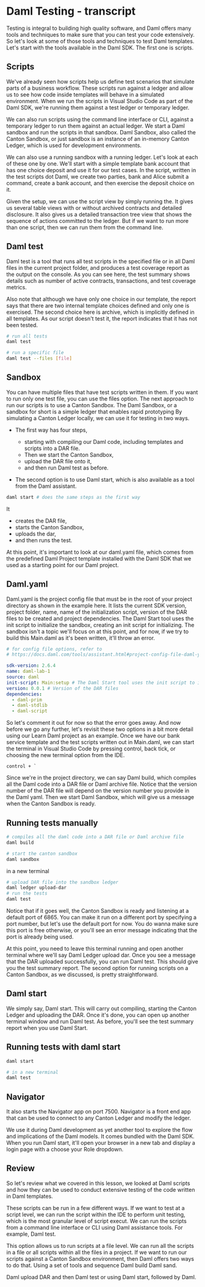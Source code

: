 # Daml Testing - transcript

Testing is integral to building high quality software, and Daml offers many tools and techniques to make sure that you can test your code extensively. So let's look at some of those tools and techniques to test Daml templates. Let's start with the tools available in the Daml SDK. The first one is scripts.

## Scripts

We've already seen how scripts help us define test scenarios that simulate parts of a business workflow. These scripts run against a ledger and allow us to see how code inside templates will behave in a simulated environment. When we run the scripts in Visual Studio Code as part of the Daml SDK, we're running them against a test ledger or temporary ledger.

We can also run scripts using the command line interface or CLI, against a temporary ledger to run them against an actual ledger. We start a Daml sandbox and run the scripts in that sandbox. Daml Sandbox, also called the Canton Sandbox, or just sandbox is an instance of an in-memory Canton Ledger, which is used for development environments.

We can also use a running sandbox with a running ledger. Let's look at each of these one by one. We'll start with a simple template bank account that has one choice deposit and use it for our test cases. In the script, written in the test scripts dot Daml, we create two parties, bank and Alice submit a command, create a bank account, and then exercise the deposit choice on it.

Given the setup, we can use the script view by simply running the. It gives us several table views with or without archived contracts and detailed disclosure. It also gives us a detailed transaction tree view that shows the sequence of actions committed to the ledger. But if we want to run more than one script, then we can run them from the command line.

## Daml test

Daml test is a tool that runs all test scripts in the specified file or in all Daml files in the current project folder, and produces a test coverage report as the output on the console. As you can see here, the test summary shows details such as number of active contracts, transactions, and test coverage metrics.

Also note that although we have only one choice in our template, the report says that there are two internal template choices defined and only one is exercised. The second choice here is archive, which is implicitly defined in all templates. As our script doesn't test it, the report indicates that it has not been tested.

```sh
# run all tests
daml test

# run a specific file
daml test --files [file]
```

## Sandbox

You can have multiple files that have test scripts written in them. If you want to run only one test file, you can use the files option. The next approach to run our scripts is to use a Canton Sandbox. The Daml Sandbox, or a sandbox for short is a simple ledger that enables rapid prototyping By simulating a Canton Ledger locally, we can use it for testing in two ways.

- The first way has four steps, 
    - starting with compiling our Daml code, including templates and scripts into a DAR file. 
    - Then we start the Canton Sandbox, 
    - upload the DAR file onto it, 
    - and then run Daml test as before. 

- The second option is to use Daml start, which is also available as a tool from the Daml assistant.
```sh
daml start # does the same steps as the first way
```
It 
- creates the DAR file, 
- starts the Canton Sandbox, 
- uploads the dar, 
- and then runs the test. 

At this point, it's important to look at our daml.yaml file, which comes from the predefined Daml Project template installed with the Daml SDK that we used as a starting point for our Daml project. 

## Daml.yaml
Daml.yaml is the project config file that must be in the root of your project directory as shown in the example here. It lists the current SDK version, project folder, name, name of the initialization script, version of the DAR files to be created and project dependencies. The Daml Start tool uses the init script to initialize the sandbox, creating an init script for initializing. The sandbox isn't a topic we'll focus on at this point, and for now, if we try to build this Main.daml as it's been written, it'll throw an error.
```yaml
# for config file options, refer to
# https://docs.daml.com/tools/assistant.html#project-config-file-daml-yaml

sdk-version: 2.6.4
name: daml-lab-1
source: daml
init-script: Main:setup # The Daml Start tool uses the init script to initialize the sandbox
version: 0.0.1 # Version of the DAR files
dependencies:
  - daml-prim
  - daml-stdlib
  - daml-script
```

So let's comment it out for now so that the error goes away. And now before we go any further, let's revisit these two options in a bit more detail using our Learn Daml project as an example. Once we have our bank service template and the test scripts written out in Main.daml, we can start the terminal in Visual Studio Code by pressing control, back tick, or choosing the new terminal option from the IDE.
```text
control + `
```

Since we're in the project directory, we can say Daml build, which compiles all the Daml code into a DAR file or Daml archive file. Notice that the version number of the DAR file will depend on the version number you provide in the Daml yaml. Then we start Daml Sandbox, which will give us a message when the Canton Sandbox is ready.

## Running tests manually
```sh
# compiles all the daml code into a DAR file or Daml archive file
daml build

# start the canton sandbox
daml sandbox
```

in a new terminal
```sh
# upload DAR file into the sandbox ledger
daml ledger upload-dar
# run the tests
daml test
```

Notice that if it goes well, the Canton Sandbox is ready and listening at a default port of 6865. You can make it run on a different port by specifying a port number, but let's use the default port for now. You do wanna make sure this port is free otherwise, or you'll see an error message indicating that the port is already being used.

At this point, you need to leave this terminal running and open another terminal where we'll say Daml Ledger upload dar. Once you see a message that the DAR uploaded successfully, you can run Daml test. This should give you the test summary report. The second option for running scripts on a Canton Sandbox, as we discussed, is pretty straightforward.

## Daml start

We simply say, Daml start. This will carry out compiling, starting the Canton Ledger and uploading the DAR. Once it's done, you can open up another terminal window and run Daml test. As before, you'll see the test summary report when you use Daml Start. 

## Running tests with daml start
```sh
daml start

# in a new terminal
daml test
```

## Navigator

It also starts the Navigator app on port 7500. Navigator is a front end app that can be used to connect to any Canton Ledger and modify the ledger.

We use it during Daml development as yet another tool to explore the flow and implications of the Daml models. It comes bundled with the Daml SDK. When you run Daml start, it'll open your browser in a new tab and display a login page with a choose your Role dropdown. 

## Review

So let's review what we covered in this lesson, we looked at Daml scripts and how they can be used to conduct extensive testing of the code written in Daml templates.

These scripts can be run in a few different ways. If we want to test at a script level, we can run the script within the IDE to perform unit testing, which is the most granular level of script execut. We can run the scripts from a command line interface or CLI using Daml assistance tools. For example, Daml test.

This option allows us to run scripts at a file level. We can run all the scripts in a file or all scripts within all the files in a project. If we want to run our scripts against a Canton Sandbox environment, then Daml offers two ways to do that. Using a set of tools and sequence Daml build Daml sand.

Daml upload DAR and then Daml test or using Daml start, followed by Daml.